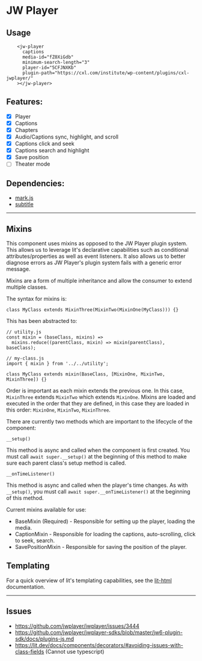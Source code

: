 # JW Player

## Usage

```
    <jw-player
      captions
      media-id="fZ0XiGdb"
      minimum-search-length="3"
      player-id="5CFJNXKb"
      plugin-path="https://cxl.com/institute/wp-content/plugins/cxl-jwplayer/"
    ></jw-player>
```

## Features:

- [x] Player
- [x] Captions
- [x] Chapters
- [x] Audio/Captions sync, highlight, and scroll
- [x] Captions click and seek
- [x] Captions search and highlight
- [x] Save position
- [ ] Theater mode

## Dependencies:

- [mark.js](https://github.com/julmot/mark.js/)
- [subtitle](https://github.com/gsantiago/subtitle.js)

---

## Mixins

This component uses mixins as opposed to the JW Player plugin system. This allows us to leverage lit's declarative capabilities such as conditional attributes/properties as well as event listeners. It also allows us to better diagnose errors as JW Player's plugin system fails with a generic error message.

Mixins are a form of multiple inheritance and allow the consumer to extend multiple classes.

The syntax for mixins is:

```
class MyClass extends MixinThree(MixinTwo(MixinOne(MyClass))) {}
```

This has been abstracted to:

```
// utility.js
const mixin = (baseClass, mixins) =>
  mixins.reduce((parentClass, mixin) => mixin(parentClass), baseClass);
```

```
// my-class.js
import { mixin } from '../../utility';

class MyClass extends mixin(BaseClass, [MixinOne, MixinTwo, MixinThree]) {}
```

Order is important as each mixin extends the previous one. In this case, `MixinThree` extends `MixinTwo` which extends `MixinOne`. Mixins are loaded and executed in the order that they are defined, in this case they are loaded in this order: `MixinOne`, `MixinTwo`, `MixinThree`.

There are currently two methods which are important to the lifecycle of the component:

`__setup()`

This method is async and called when the component is first created. You must call `await super.__setup()` at the beginning of this method to make sure each parent class's setup method is called.

`__onTimeListener()`

This method is async and called when the player's time changes. As with `__setup()`, you must call `await super.__onTimeListener()` at the beginning of this method.

Current mixins available for use:

- BaseMixin (Required) - Responsible for setting up the player, loading the media.
- CaptionMixin - Responsible for loading the captions, auto-scrolling, click to seek, search.
- SavePositionMixin - Responsible for saving the position of the player.

## Templating

For a quick overview of lit's templating capabilities, see the [lit-html](https://lit.dev/docs/templates/overview/) documentation.

---

## Issues

- https://github.com/jwplayer/jwplayer/issues/3444
- https://github.com/jwplayer/jwplayer-sdks/blob/master/jw6-plugin-sdk/docs/plugins-js.md
- https://lit.dev/docs/components/decorators/#avoiding-issues-with-class-fields (Cannot use typescript)
